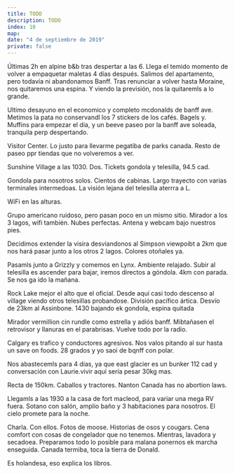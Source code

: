 ```yaml
---
title: TODO
description: TODO
index: 10
map: 
date: "4 de septiembre de 2019"
private: false
---
```

Últimas 2h en alpine b&b tras despertar a las 6. Llega el temido momento de volver a empaquetar maletas 4 días después. Salimos del apartamento, pero todavía ni abandonamos Banff. Tras renunciar a volver hasta Moraine, nos quitaremos una espina. Y viendo la previsión, nos la quitaremls a lo grande.

Ultimo desayuno en el economico y completo mcdonalds de banff ave. Metimos la pata no conservandl los 7 stickers de los cafés. Bagels y. Muffins para empezar el día, y un beeve paseo por la banff ave soleada, tranquila perp despertando.

Visitor Center. Lo justo para llevarme pegatiba de parks canada. Resto de paseo ppr tiendas que no volveremos a ver.

Sunshine Village a las 1030. Dos. Tickets gondola y telesilla, 94.5 cad.

Gondola para nosotros solos. Cientos de cabinas. Largo trayecto con varias terminales intermedoas. La visión lejana del telesilla aterrra a L.

WiFi en las alturas.

Grupo americano ruidoso, pero pasan poco en un mismo sitio. Mirador a los 3 lagos, wifi también. Nubes perfectas. Antena y webcam bajo nuestros pies.

Decidimos extender la visira desviandonos al Simpson viewpoibt a 2km que nos hará pasar junto a los otros 2 lagos. Colores otoñales ya.

Pasamls junto a Grizzly y comemos en Lynx. Ambiente relajado. Subir al telesilla es ascender para bajar, iremos directos a góndola. 4km con parada. Se nos ga ido la mañana.

Rock Lake mejor el alto que el oficial. Desde aquí casi todo descenso al village viendo otros telesillas probandose. División pacífico ártica. Desvío de 23km al Assinbone. 1430 bajando ek gondola, espina quitada

Mirador vermillion cin rundle como estrella y adiós banff. Mibtañasen el retrovisor y llanuras en el parabrisas. Vuelve todo por la radio.

Calgary es trafico y conductores agresivos. Nos valos pitando al sur hasta un save on foods. 28 grados y yo saoi de bqnff con polar.

Nos abastecemls para 4 días, ya que east glacier es un bunker
112 cad y conversación con Laurie.vivir aquí sería pesar 30kg mas.

Recta de 150km. Caballos y tractores. Nanton
Canada has no abortion laws.

Llegamls a las 1930 a la casa de fort macleod, para variar una mega RV fuera. Sotano con salón, amplio baño y 3 habitaciones para nosotros. El cielo promete para la noche.

Charla. Con ellos. Fotos de moose. Historias de osos y cougars. Cena comfort con cosas de congelador que no tenemos. Mientras, lavadora y secadoea. Preparamos todo lo posible para malana ponernos ek marcha enseguida. Canada termiba, toca la tierra de Donald.

Es holandesa, eso explica los libros. 